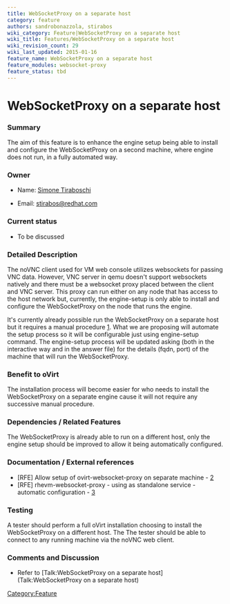 ```yaml
---
title: WebSocketProxy on a separate host
category: feature
authors: sandrobonazzola, stirabos
wiki_category: Feature|WebSocketProxy on a separate host
wiki_title: Features/WebSocketProxy on a separate host
wiki_revision_count: 29
wiki_last_updated: 2015-01-16
feature_name: WebSocketProxy on a separate host
feature_modules: websocket-proxy
feature_status: tbd
---
```


# WebSocketProxy on a separate host

### Summary

The aim of this feature is to enhance the engine setup being able to install and configure the WebSocketProxy on a second machine, where engine does not run, in a fully automated way.

### Owner

*   Name: [ Simone Tiraboschi](User:stirabos)

<!-- -->

*   Email: <stirabos@redhat.com>

### Current status

*   To be discussed

### Detailed Description

The noVNC client used for VM web console utilizes websockets for passing VNC data. However, VNC server in qemu doesn't support websockets natively and there must be a websocket proxy placed between the client and VNC server. This proxy can run either on any node that has access to the host network but, currently, the engine-setup is only able to install and configure the WebSocketProxy on the node that runs the engine.

It's currently already possible run the WebSocketProxy on a separate host but it requires a manual procedure [1](http://www.ovirt.org/Features/noVNC_console#Setup_Websocket_Proxy_on_a_Separate_Machine). What we are proposing will automate the setup process so it will be configurable just using engine-setup command. The engine-setup process will be updated asking (both in the interactive way and in the answer file) for the details (fqdn, port) of the machine that will run the WebSocketProxy.

### Benefit to oVirt

The installation process will become easier for who needs to install the WebSocketProxy on a separate engine cause it will not require any successive manual procedure.

### Dependencies / Related Features

The WebSocketProxy is already able to run on a different host, only the engine setup should be improved to allow it being automatically configured.

### Documentation / External references

*   [RFE] Allow setup of ovirt-websocket-proxy on separate machine - [2](https://bugzilla.redhat.com/show_bug.cgi?id=1080992)
*   [RFE] rhevm-websocket-proxy - using as standalone service - automatic configuration - [3](https://bugzilla.redhat.com/show_bug.cgi?id=985945)

### Testing

A tester should perform a full oVirt installation choosing to install the WebSocketProxy on a different host. The The tester should be able to connect to any running machine via the noVNC web client.

### Comments and Discussion

*   Refer to [Talk:WebSocketProxy on a separate host](Talk:WebSocketProxy on a separate host)

<Category:Feature>
